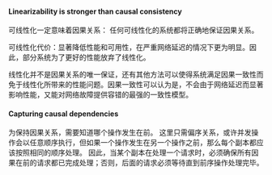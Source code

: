 #### Linearizability is stronger than causal consistency
可线性化一定意味着因果关系： 任何可线性化的系统都将正确地保证因果关系。

可线性化代价：显著降低性能和可用性，在严重网络延迟的情况下更为明显。因此，部分系统为了更好的性能放弃了线性化。

线性化并不是因果关系的唯一保证，还有其他方法可以使得系统满足因果一致性而免于线性化所带来的性能问题。因果一致性可以认为是，不会由于网络延迟而显著影响性能，又能对网络故障提供容错的最强的一致性模型。

#### Capturing causal dependencies
为保持因果关系，需要知道哪个操作发生在前。 这里只需偏序关系，或许并发操作会以任意顺序执行，但如果一个操作发生在另一个操作之前，那么每个副本都应该按照相同的顺序处理。 因此，当某个副本在处理一个请求时，必须确保所有因果在前的请求都已完成处理；否则，后面的请求必须等待直到前序操作处理完毕。